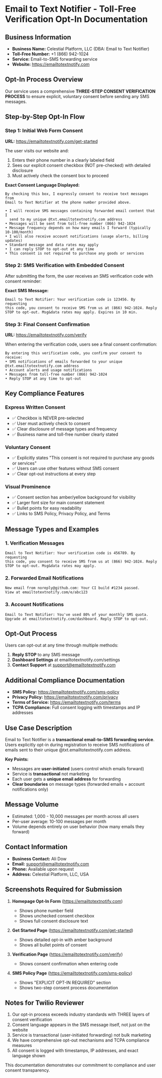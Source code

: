 # Email to Text Notifier - Toll-Free Verification Opt-In Documentation

## Business Information
- **Business Name:** Celestial Platform, LLC (DBA: Email to Text Notifier)
- **Toll-Free Number:** +1 (866) 942-1024
- **Service:** Email-to-SMS forwarding service
- **Website:** https://emailtotextnotify.com

## Opt-In Process Overview

Our service uses a comprehensive **THREE-STEP CONSENT VERIFICATION PROCESS** to ensure explicit, voluntary consent before sending any SMS messages.

## Step-by-Step Opt-In Flow

### Step 1: Initial Web Form Consent
**URL:** https://emailtotextnotify.com/get-started

The user visits our website and:
1. Enters their phone number in a clearly labeled field
2. Sees our explicit consent checkbox (NOT pre-checked) with detailed disclosure
3. Must actively check the consent box to proceed

**Exact Consent Language Displayed:**
```
By checking this box, I expressly consent to receive text messages from 
Email to Text Notifier at the phone number provided above.

• I will receive SMS messages containing forwarded email content that I 
  send to my unique @txt.emailtotextnotify.com address
• Messages will be sent from toll-free number (866) 942-1024
• Message frequency depends on how many emails I forward (typically 10-100/month)
• I will also receive account notifications (usage alerts, billing updates)
• Standard message and data rates may apply
• I can reply STOP to opt-out at any time
• This consent is not required to purchase any goods or services
```

### Step 2: SMS Verification with Embedded Consent
After submitting the form, the user receives an SMS verification code with consent reminder:

**Exact SMS Message:**
```
Email to Text Notifier: Your verification code is 123456. By requesting 
this code, you consent to receive SMS from us at (866) 942-1024. Reply 
STOP to opt-out. Msg&data rates may apply. Expires in 10 min.
```

### Step 3: Final Consent Confirmation
**URL:** https://emailtotextnotify.com/verify

When entering the verification code, users see a final consent confirmation:
```
By entering this verification code, you confirm your consent to receive:
• SMS notifications of emails forwarded to your unique @txt.emailtotextnotify.com address
• Account alerts and usage notifications
• Messages from toll-free number (866) 942-1024
• Reply STOP at any time to opt-out
```

## Key Compliance Features

### Express Written Consent
- ✅ Checkbox is NEVER pre-selected
- ✅ User must actively check to consent
- ✅ Clear disclosure of message types and frequency
- ✅ Business name and toll-free number clearly stated

### Voluntary Consent
- ✅ Explicitly states "This consent is not required to purchase any goods or services"
- ✅ Users can use other features without SMS consent
- ✅ Clear opt-out instructions at every step

### Visual Prominence
- ✅ Consent section has amber/yellow background for visibility
- ✅ Larger font size for main consent statement
- ✅ Bullet points for easy readability
- ✅ Links to SMS Policy, Privacy Policy, and Terms

## Message Types and Examples

### 1. Verification Messages
```
Email to Text Notifier: Your verification code is 456789. By requesting 
this code, you consent to receive SMS from us at (866) 942-1024. Reply 
STOP to opt-out. Msg&data rates may apply.
```

### 2. Forwarded Email Notifications
```
New email from noreply@github.com: Your CI build #1234 passed. 
View at emailtotextnotify.com/e/abc123
```

### 3. Account Notifications
```
Email to Text Notifier: You've used 80% of your monthly SMS quota. 
Upgrade at emailtotextnotify.com/dashboard. Reply STOP to opt-out.
```

## Opt-Out Process

Users can opt-out at any time through multiple methods:
1. **Reply STOP** to any SMS message
2. **Dashboard Settings** at emailtotextnotify.com/settings
3. **Contact Support** at support@emailtotextnotify.com

## Additional Compliance Documentation

- **SMS Policy:** https://emailtotextnotify.com/sms-policy
- **Privacy Policy:** https://emailtotextnotify.com/privacy
- **Terms of Service:** https://emailtotextnotify.com/terms
- **TCPA Compliance:** Full consent logging with timestamps and IP addresses

## Use Case Description

Email to Text Notifier is a **transactional email-to-SMS forwarding service**. Users explicitly opt-in during registration to receive SMS notifications of emails sent to their unique @txt.emailtotextnotify.com address. 

**Key Points:**
- Messages are **user-initiated** (users control which emails forward)
- Service is **transactional** not marketing
- Each user gets a **unique email address** for forwarding
- **Clear boundaries** on message types (forwarded emails + account notifications only)

## Message Volume
- Estimated: 1,000 - 10,000 messages per month across all users
- Per-user average: 10-100 messages per month
- Volume depends entirely on user behavior (how many emails they forward)

## Contact Information
- **Business Contact:** Ali Dow
- **Email:** support@emailtotextnotify.com
- **Phone:** Available upon request
- **Address:** Celestial Platform, LLC, USA

## Screenshots Required for Submission

1. **Homepage Opt-In Form** (https://emailtotextnotify.com)
   - Shows phone number field
   - Shows unchecked consent checkbox
   - Shows full consent disclosure text

2. **Get Started Page** (https://emailtotextnotify.com/get-started)
   - Shows detailed opt-in with amber background
   - Shows all bullet points of consent

3. **Verification Page** (https://emailtotextnotify.com/verify)
   - Shows consent confirmation when entering code

4. **SMS Policy Page** (https://emailtotextnotify.com/sms-policy)
   - Shows "EXPLICIT OPT-IN REQUIRED" section
   - Shows two-step consent process documentation

## Notes for Twilio Reviewer

1. Our opt-in process exceeds industry standards with THREE layers of consent verification
2. Consent language appears in the SMS message itself, not just on the website
3. Service is transactional (user-initiated forwarding) not bulk marketing
4. We have comprehensive opt-out mechanisms and TCPA compliance measures
5. All consent is logged with timestamps, IP addresses, and exact language shown

This documentation demonstrates our commitment to compliance and user consent transparency.